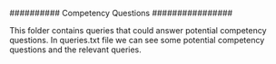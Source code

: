 ########## Competency Questions ################

This folder contains queries that could answer potential competency questions. In queries.txt file we can see some potential competency questions and the relevant queries.
